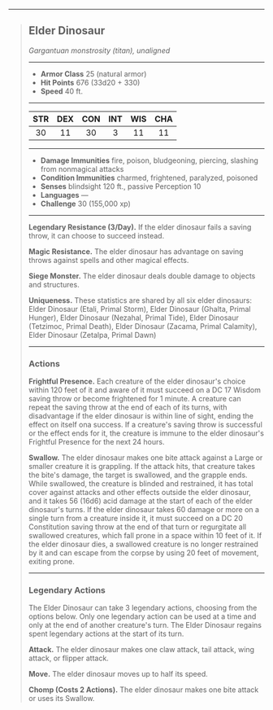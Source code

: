 ***
> ## Elder Dinosaur
> *Gargantuan monstrosity (titan), unaligned*
> 
> ***
> 
> - **Armor Class** 25 (natural armor)
> - **Hit Points** 676 (33d20 + 330)
> - **Speed** 40 ft.
> 
> ***
> 
> |STR|DEX|CON|INT|WIS|CHA|
> |:---:|:---:|:---:|:---:|:---:|:---:|
> |30|11|30|3|11|11|
> 
> ***
> 
> - **Damage Immunities** fire, poison, bludgeoning, piercing, slashing from nonmagical attacks
> - **Condition Immunities** charmed, frightened, paralyzed, poisoned
> - **Senses** blindsight 120 ft., passive Perception 10
> - **Languages** —
> - **Challenge** 30 (155,000 xp)
> 
> ***
> 
> **Legendary Resistance (3/Day).** If the elder dinosaur fails a saving throw, it can choose to succeed instead.
> 
> **Magic Resistance.** The elder dinosaur has advantage on saving throws against spells and other magical effects.
> 
> **Siege Monster.** The elder dinosaur deals double damage to objects and structures.
> 
> **Uniqueness.** These statistics are shared by all six elder dinosaurs: Elder Dinosaur (Etali, Primal Storm), Elder Dinosaur (Ghalta, Primal Hunger), Elder Dinosaur (Nezahal, Primal Tide), Elder Dinosaur (Tetzimoc, Primal Death), Elder Dinosaur (Zacama, Primal Calamity), Elder Dinosaur (Zetalpa, Primal Dawn)
> 
> ***
> 
> ### Actions
> **Frightful Presence.** Each creature of the elder dinosaur's choice within 120 feet of it and aware of it must succeed on a DC 17 Wisdom saving throw or become frightened for 1 minute. A creature can repeat the saving throw at the end of each of its turns, with disadvantage if the elder dinosaur is within line of sight, ending the effect on itself ona success. If a creature's saving throw is successful or the effect ends for it, the creature is immune to the elder dinosaur's Frightful Presence for the next 24 hours.
> 
> **Swallow.** The elder dinosaur makes one bite attack against a Large or smaller creature it is grappling. If the attack hits, that creature takes the bite's damage, the target is swallowed, and the grapple ends. While swallowed, the creature is blinded and restrained, it has total cover against attacks and other effects outside the elder dinosaur, and it takes 56 (16d6) acid damage at the start of each of the elder dinosaur's turns. If the elder dinosaur takes 60 damage or more on a single turn from a creature inside it, it must succeed on a DC 20 Constitution saving throw at the end of that turn or regurgitate all swallowed creatures, which fall prone in a space within 10 feet of it. If the elder dinosaur dies, a swallowed creature is no longer restrained by it and can escape from the corpse by using 20 feet of movement, exiting prone.
> 
> ***
> 
> ### Legendary Actions
> The Elder Dinosaur can take 3 legendary actions, choosing from the options below. Only one legendary action can be used at a time and only at the end of another creature's turn. The Elder Dinosaur regains spent legendary actions at the start of its turn.
> 
> **Attack.** The elder dinosaur makes one claw attack, tail attack, wing attack, or flipper attack.
> 
> **Move.** The elder dinosaur moves up to half its speed.
> 
> **Chomp (Costs 2 Actions).** The elder dinosaur makes one bite attack or uses its Swallow.
